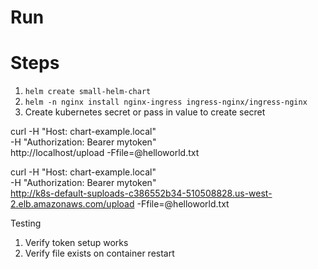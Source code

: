 

# Run



# Steps

1. `helm create small-helm-chart`
2. `helm -n nginx install nginx-ingress ingress-nginx/ingress-nginx`
3. Create kubernetes secret or pass in value to create secret 


curl -H "Host: chart-example.local" \
     -H "Authorization: Bearer mytoken" \
    http://localhost/upload -Ffile=@helloworld.txt 


curl -H "Host: chart-example.local" \
     -H "Authorization: Bearer mytoken" \
    http://k8s-default-suploads-c386552b34-510508828.us-west-2.elb.amazonaws.com/upload -Ffile=@helloworld.txt


Testing
1. Verify token setup works
2. Verify file exists on container restart